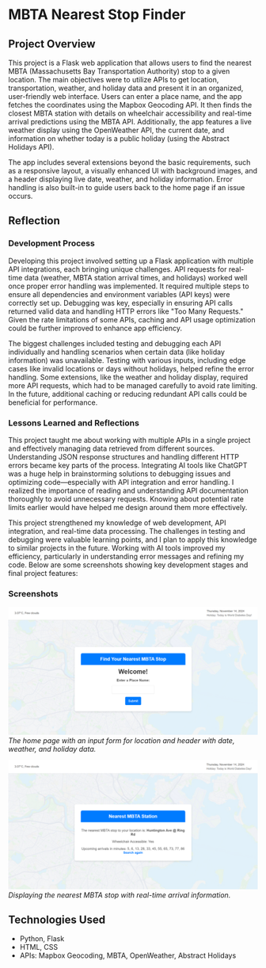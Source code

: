 # MBTA Nearest Stop Finder

## Project Overview

This project is a Flask web application that allows users to find the nearest MBTA (Massachusetts Bay Transportation Authority) stop to a given location. The main objectives were to utilize APIs to get location, transportation, weather, and holiday data and present it in an organized, user-friendly web interface. Users can enter a place name, and the app fetches the coordinates using the Mapbox Geocoding API. It then finds the closest MBTA station with details on wheelchair accessibility and real-time arrival predictions using the MBTA API. Additionally, the app features a live weather display using the OpenWeather API, the current date, and information on whether today is a public holiday (using the Abstract Holidays API).

The app includes several extensions beyond the basic requirements, such as a responsive layout, a visually enhanced UI with background images, and a header displaying live date, weather, and holiday information. Error handling is also built-in to guide users back to the home page if an issue occurs.

## Reflection

### Development Process

Developing this project involved setting up a Flask application with multiple API integrations, each bringing unique challenges. API requests for real-time data (weather, MBTA station arrival times, and holidays) worked well once proper error handling was implemented. It required multiple steps to ensure all dependencies and environment variables (API keys) were correctly set up. Debugging was key, especially in ensuring API calls returned valid data and handling HTTP errors like "Too Many Requests." Given the rate limitations of some APIs, caching and API usage optimization could be further improved to enhance app efficiency.

The biggest challenges included testing and debugging each API individually and handling scenarios when certain data (like holiday information) was unavailable. Testing with various inputs, including edge cases like invalid locations or days without holidays, helped refine the error handling. Some extensions, like the weather and holiday display, required more API requests, which had to be managed carefully to avoid rate limiting. In the future, additional caching or reducing redundant API calls could be beneficial for performance.

### Lessons Learned and Reflections

This project taught me about working with multiple APIs in a single project and effectively managing data retrieved from different sources. Understanding JSON response structures and handling different HTTP errors became key parts of the process. Integrating AI tools like ChatGPT was a huge help in brainstorming solutions to debugging issues and optimizing code—especially with API integration and error handling. I realized the importance of reading and understanding API documentation thoroughly to avoid unnecessary requests. Knowing about potential rate limits earlier would have helped me design around them more effectively.

This project strengthened my knowledge of web development, API integration, and real-time data processing. The challenges in testing and debugging were valuable learning points, and I plan to apply this knowledge to similar projects in the future. Working with AI tools improved my efficiency, particularly in understanding error messages and refining my code. Below are some screenshots showing key development stages and final project features:

### Screenshots

![Home Page with Background](images/homepage.png)
*The home page with an input form for location and header with date, weather, and holiday data.*

![Nearest MBTA Station Result](images/mbtastation.png)
*Displaying the nearest MBTA stop with real-time arrival information.*

## Technologies Used

- Python, Flask
- HTML, CSS
- APIs: Mapbox Geocoding, MBTA, OpenWeather, Abstract Holidays

